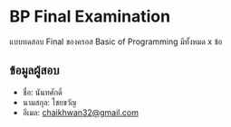# BP Final Examination

แบบทดสอบ Final ของครอส Basic of Programming มีทั้งหมด x ข้อ

## ข้อมูลผู้สอบ

- ชื่อ: นันทศักดิ์
- นามสกุล: ไชยขวัญ
- อีเมล: chaikhwan32@gmail.com
